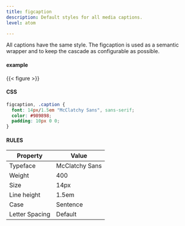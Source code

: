 ```yaml
---
title: figcaption
description: Default styles for all media captions.
level: atom

---
```

All captions have the same style. The figcaption is used as a semantic wrapper and to keep the cascade as configurable as possible.

#### example
<div class="example">
  {{< figure >}}
</div>

#### CSS
```css
figcaption, .caption {
  font: 14px/1.5em "McClatchy Sans", sans-serif;
  color: #989898;
  padding: 10px 0 0;
}
```

#### RULES 

Property | Value
--- | ---
Typeface | McClatchy Sans
Weight | 400
Size | 14px
Line height | 1.5em
Case | Sentence
Letter Spacing | Default
